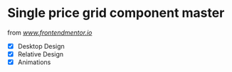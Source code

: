 # Single price grid component master

from *www.frontendmentor.io*

- [x] Desktop Design
- [x] Relative Design
- [x] Animations
